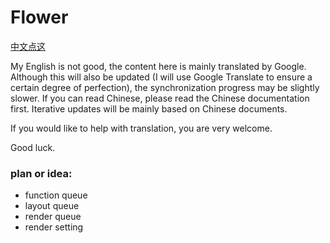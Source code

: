 # Flower

[中文点这](https://github.com/Misaka15535/flower/README_zh_cn.md)

My English is not good, the content here is mainly translated by Google.
Although this will also be updated (I will use Google Translate to ensure a certain degree of perfection), the synchronization progress may be slightly slower.
If you can read Chinese, please read the Chinese documentation first.
Iterative updates will be mainly based on Chinese documents.

If you would like to help with translation, you are very welcome.

Good luck.

### plan or idea:

- function queue
- layout queue
- render queue
- render setting